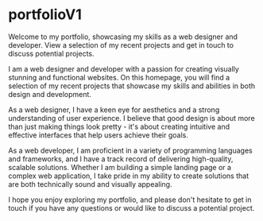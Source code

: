# portfolioV1
Welcome to my portfolio, showcasing my skills as a web designer and developer. View a selection of my recent projects and get in touch to discuss potential projects.

I am a web designer and developer with a passion for creating visually stunning and functional websites. On this homepage, you will find a selection of my recent projects that showcase my skills and abilities in both design and development.

As a web designer, I have a keen eye for aesthetics and a strong understanding of user experience. I believe that good design is about more than just making things look pretty - it's about creating intuitive and effective interfaces that help users achieve their goals.

As a web developer, I am proficient in a variety of programming languages and frameworks, and I have a track record of delivering high-quality, scalable solutions. Whether I am building a simple landing page or a complex web application, I take pride in my ability to create solutions that are both technically sound and visually appealing.

I hope you enjoy exploring my portfolio, and please don't hesitate to get in touch if you have any questions or would like to discuss a potential project.
